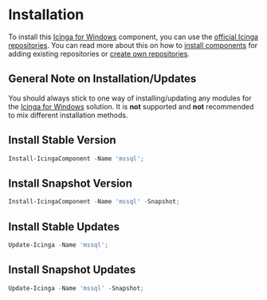 # Installation

To install this [Icinga for Windows](https://icinga.com/docs/icinga-for-windows) component, you can use the [official Icinga repositories](https://packages.icinga.com/IcingaForWindows/). You can read more about this on how to [install components](https://icinga.com/docs/icinga-for-windows/latest/doc/110-Installation/20-Install-Components/) for adding existing repositories or [create own repositories](https://icinga.com/docs/icinga-for-windows/latest/doc/120-Repository-Manager/07-Create-Own-Repositories/).

## General Note on Installation/Updates

You should always stick to one way of installing/updating any modules for the [Icinga for Windows](https://icinga.com/docs/icinga-for-windows) solution. It is **not** supported and **not** recommended to mix different installation methods.

## Install Stable Version

```powershell
Install-IcingaComponent -Name 'mssql';
```

## Install Snapshot Version

```powershell
Install-IcingaComponent -Name 'mssql' -Snapshot;
```

## Install Stable Updates

```powershell
Update-Icinga -Name 'mssql';
```

## Install Snapshot Updates

```powershell
Update-Icinga -Name 'mssql' -Snapshot;
```
